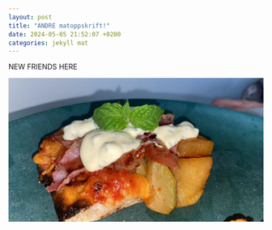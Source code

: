 ```yaml
---
layout: post
title: "ANDRE matoppskrift!"
date: 2024-05-05 21:52:07 +0200
categories: jekyll mat
---
```


NEW FRIENDS HERE

![Tux, the Linux mascot](/assets/pizzabilde.jpg)
